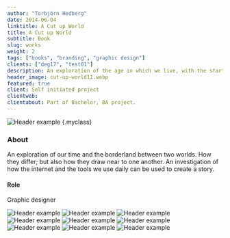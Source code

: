 ```yaml
---
author: "Torbjörn Hedberg"
date: 2014-06-04
linktitle: A Cut up World
title: A Cut up World
subtitle: Book
slug: works
weight: 2
tags: ["books", "branding", "graphic design"]
clients: ["deg17", "test01"]
description: An exploration of the age in which we live, with the starting point in our digital reality. From search suggestions being generated by algorithms, stories where created.
header_image: cut-up-world11.webp
featured: true
client: Self initiated project
clientweb:
clientabout: Part of Bachelor, BA project.
---
```


![Header example](cut-up-world11.webp)
{.myclass}

### About

An exploration of our time and the borderland between two worlds. How they differ; but also how they draw near to one another. An investigation of how the internet and the tools we use daily can be used to create a story.

#### Role

Graphic designer

![Header example](cut-up-world2.webp)
![Header example](cut-up-world3.webp)
![Header example](cutup06.svg)
![Header example](cut-up-world4.webp)
![Header example](cutup07svg-02.svg)
![Header example](cut-up-world9.webp)
![Header example](cutup05-02.svg)
![Header example](cut-up-world10.webp)
![Header example](sjalvportratt.gif)
